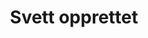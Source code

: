 ---
title: Svett opprettet
tags: svett
year: 2015
sources:
  - http://www.mn.uio.no/ifi/livet-rundt-studiene/organisasjoner/svett-ifi.html UiO
view: none
---